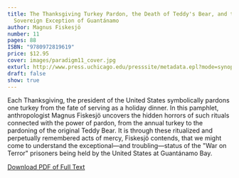 ```yaml
---
title: The Thanksgiving Turkey Pardon, the Death of Teddy's Bear, and the
  Sovereign Exception of Guantánamo
author: Magnus Fiskesjö
number: 11
pages: 88
ISBN: "9780972819619"
price: $12.95
cover: images/paradigm11_cover.jpg
exturl: http://www.press.uchicago.edu/presssite/metadata.epl?mode=synopsis&bookkey=3645265
draft: false
show: true
---
```

Each Thanksgiving, the president of the United States symbolically pardons one turkey from the fate of serving as a holiday dinner. In this pamphlet, anthropologist Magnus Fiskesjö uncovers the hidden horrors of such rituals connected with the power of pardon, from the annual turkey to the pardoning of the original Teddy Bear. It is through these ritualized and perpetually remembered acts of mercy, Fiskesjö contends, that we might come to understand the exceptional—and troubling—status of the "War on Terror" prisoners being held by the United States at Guantánamo Bay.

[Download PDF of Full Text](/images/Fiskesjo_Paradigm11_0.pdf)